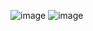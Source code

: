 ![image](https://github.com/user-attachments/assets/7268df5e-f95e-4aa1-a40d-bd6be42f6494)
![image](https://github.com/user-attachments/assets/4f4ec724-47e5-4b87-862a-a3cfe6698854)
